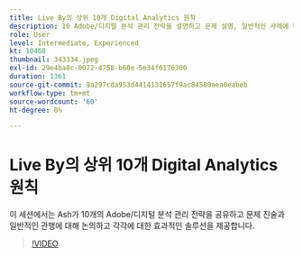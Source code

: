 ```yaml
---
title: Live By의 상위 10개 Digital Analytics 원칙
description: 10 Adobe/디지털 분석 관리 전략을 설명하고 문제 설명, 일반적인 사례에 대해 논의하고 각각에 대한 효과적인 솔루션을 제공합니다.
role: User
level: Intermediate, Experienced
kt: 10468
thumbnail: 343334.jpeg
exl-id: 29e4ba8c-0072-4758-b60e-5e34f6176300
duration: 1361
source-git-commit: 9a297cda953d4414131657f9ac84580aea0eabeb
workflow-type: tm+mt
source-wordcount: '60'
ht-degree: 0%

---
```


# Live By의 상위 10개 Digital Analytics 원칙

이 세션에서는 Ash가 10개의 Adobe/디지털 분석 관리 전략을 공유하고 문제 진술과 일반적인 관행에 대해 논의하고 각각에 대한 효과적인 솔루션을 제공합니다.

>[!VIDEO](https://video.tv.adobe.com/v/343334/?quality=12&learn=on)
